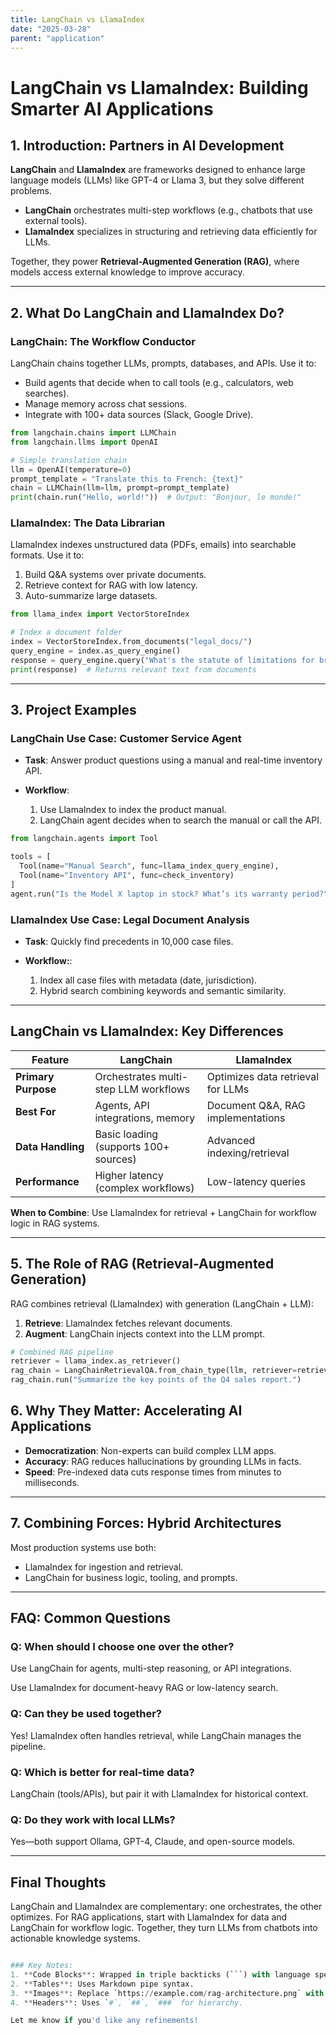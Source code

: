 ```yaml
---
title: LangChain vs LlamaIndex
date: "2025-03-28"
parent: "application"
---
```


# LangChain vs LlamaIndex: Building Smarter AI Applications

## 1. Introduction: Partners in AI Development

**LangChain** and **LlamaIndex** are frameworks designed to enhance large language models (LLMs) like GPT-4 or Llama 3, but they solve different problems.

- **LangChain** orchestrates multi-step workflows (e.g., chatbots that use external tools).
- **LlamaIndex** specializes in structuring and retrieving data efficiently for LLMs.

Together, they power **Retrieval-Augmented Generation (RAG)**, where models access external knowledge to improve accuracy.

---

## 2. What Do LangChain and LlamaIndex Do?

### **LangChain: The Workflow Conductor**

LangChain chains together LLMs, prompts, databases, and APIs. Use it to:

- Build agents that decide when to call tools (e.g., calculators, web searches).
- Manage memory across chat sessions.
- Integrate with 100+ data sources (Slack, Google Drive).

```python
from langchain.chains import LLMChain
from langchain.llms import OpenAI

# Simple translation chain
llm = OpenAI(temperature=0)
prompt_template = "Translate this to French: {text}"
chain = LLMChain(llm=llm, prompt=prompt_template)
print(chain.run("Hello, world!"))  # Output: "Bonjour, le monde!"
```

### LlamaIndex: The Data Librarian

LlamaIndex indexes unstructured data (PDFs, emails) into searchable formats. Use it to:

1. Build Q&A systems over private documents.
2. Retrieve context for RAG with low latency.
3. Auto-summarize large datasets.

```python
from llama_index import VectorStoreIndex

# Index a document folder
index = VectorStoreIndex.from_documents("legal_docs/")
query_engine = index.as_query_engine()
response = query_engine.query("What's the statute of limitations for breach of contract?")
print(response)  # Returns relevant text from documents
```

---

## 3. Project Examples

### LangChain Use Case: Customer Service Agent

- **Task**: Answer product questions using a manual and real-time inventory API.

- **Workflow**:
  1.  Use LlamaIndex to index the product manual.
  2.  LangChain agent decides when to search the manual or call the API.

```python
from langchain.agents import Tool

tools = [
  Tool(name="Manual Search", func=llama_index_query_engine),
  Tool(name="Inventory API", func=check_inventory)
]
agent.run("Is the Model X laptop in stock? What’s its warranty period?")
```

### LlamaIndex Use Case: Legal Document Analysis

- **Task**: Quickly find precedents in 10,000 case files.

- **Workflow:**:
  1.  Index all case files with metadata (date, jurisdiction).
  2.  Hybrid search combining keywords and semantic similarity.

---

## LangChain vs LlamaIndex: Key Differences

| Feature             | LangChain                             | LlamaIndex                        |
| ------------------- | ------------------------------------- | --------------------------------- |
| **Primary Purpose** | Orchestrates multi-step LLM workflows | Optimizes data retrieval for LLMs |
| **Best For**        | Agents, API integrations, memory      | Document Q&A, RAG implementations |
| **Data Handling**   | Basic loading (supports 100+ sources) | Advanced indexing/retrieval       |
| **Performance**     | Higher latency (complex workflows)    | Low-latency queries               |

**When to Combine**: Use LlamaIndex for retrieval + LangChain for workflow logic in RAG systems.

---

## 5. The Role of RAG (Retrieval-Augmented Generation)

RAG combines retrieval (LlamaIndex) with generation (LangChain + LLM):

1. **Retrieve**: LlamaIndex fetches relevant documents.
2. **Augment**: LangChain injects context into the LLM prompt.

```python
# Combined RAG pipeline
retriever = llama_index.as_retriever()
rag_chain = LangChainRetrievalQA.from_chain_type(llm, retriever=retriever)
rag_chain.run("Summarize the key points of the Q4 sales report.")
```

## 6. Why They Matter: Accelerating AI Applications

- **Democratization**: Non-experts can build complex LLM apps.
- **Accuracy**: RAG reduces hallucinations by grounding LLMs in facts.
- **Speed**: Pre-indexed data cuts response times from minutes to milliseconds.

---

## 7. Combining Forces: Hybrid Architectures

Most production systems use both:

- LlamaIndex for ingestion and retrieval.
- LangChain for business logic, tooling, and prompts.

---

## FAQ: Common Questions

### Q: When should I choose one over the other?

Use LangChain for agents, multi-step reasoning, or API integrations.

Use LlamaIndex for document-heavy RAG or low-latency search.

### Q: Can they be used together?

Yes! LlamaIndex often handles retrieval, while LangChain manages the pipeline.

### Q: Which is better for real-time data?

LangChain (tools/APIs), but pair it with LlamaIndex for historical context.

### Q: Do they work with local LLMs?

Yes—both support Ollama, GPT-4, Claude, and open-source models.

---

## Final Thoughts

LangChain and LlamaIndex are complementary: one orchestrates, the other optimizes. For RAG applications, start with LlamaIndex for data and LangChain for workflow logic. Together, they turn LLMs from chatbots into actionable knowledge systems.

````python

### Key Notes:
1. **Code Blocks**: Wrapped in triple backticks (```) with language specifiers (e.g., `python`).
2. **Tables**: Uses Markdown pipe syntax.
3. **Images**: Replace `https://example.com/rag-architecture.png` with your actual image URL.
4. **Headers**: Uses `#`, `##`, `###` for hierarchy.

Let me know if you'd like any refinements!
````
